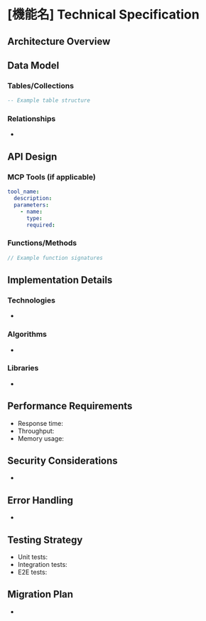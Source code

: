 # [機能名] Technical Specification

## Architecture Overview
<!-- アーキテクチャ概要：全体的な設計方針 -->


## Data Model
<!-- データモデル：必要なデータ構造 -->

### Tables/Collections
```sql
-- Example table structure
```

### Relationships
- 

## API Design
<!-- API設計：エンドポイントや関数の仕様 -->

### MCP Tools (if applicable)
```yaml
tool_name:
  description: 
  parameters:
    - name: 
      type: 
      required: 
```

### Functions/Methods
```typescript
// Example function signatures
```

## Implementation Details
<!-- 実装詳細：具体的な実装方法 -->

### Technologies
- 

### Algorithms
- 

### Libraries
- 

## Performance Requirements
<!-- パフォーマンス要件 -->
- Response time: 
- Throughput: 
- Memory usage: 

## Security Considerations
<!-- セキュリティ考慮事項 -->
- 

## Error Handling
<!-- エラー処理方針 -->
- 

## Testing Strategy
<!-- テスト戦略 -->
- Unit tests: 
- Integration tests: 
- E2E tests: 

## Migration Plan
<!-- 移行計画（既存システムがある場合） -->
- 
